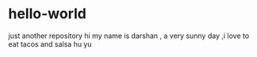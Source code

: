 # hello-world
just another repository
hi my name is darshan , a very sunny day ,i love to eat tacos and salsa 
hu
yu
